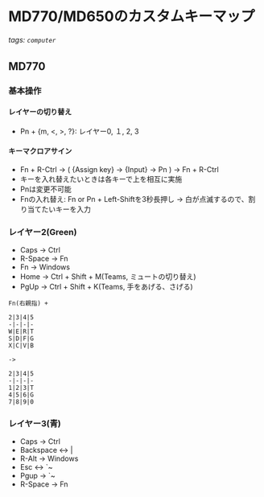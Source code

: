 # MD770/MD650のカスタムキーマップ

###### tags: `computer`

## MD770

### 基本操作

#### レイヤーの切り替え
* Pn + {m, <, >, ?}: レイヤー0, １, 2, 3

#### キーマクロアサイン
* Fn + R-Ctrl -> ( {Assign key} -> {Input} -> Pn ) -> Fn + R-Ctrl
* キーを入れ替えたいときは各キーで上を相互に実施
* Pnは変更不可能
* Fnの入れ替え: Fn or Pn + Left-Shiftを3秒長押し -> 白が点滅するので、割り当てたいキーを入力

### レイヤー2(Green)
* Caps -> Ctrl
* R-Space -> Fn
* Fn -> Windows
* Home -> Ctrl + Shift + M(Teams, ミュートの切り替え)
* PgUp -> Ctrl + Shift + K(Teams, 手をあげる、さげる)
```
Fn(右親指) + 

2|3|4|5
-|-|-|-
W|E|R|T
S|D|F|G
X|C|V|B

-> 

2|3|4|5
-|-|-|-
1|2|3|T
4|5|6|G
7|8|9|0
```

### レイヤー3(青)
* Caps -> Ctrl
* Backspace <-> \|
* R-Alt -> Windows
* Esc <-> `~
* Pgup -> `~
* R-Space -> Fn
